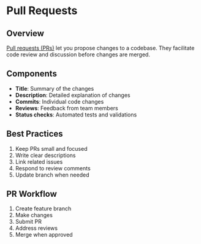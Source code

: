 
# Pull Requests

## Overview

[Pull requests (PRs)](https://docs.github.com/en/pull-requests/collaborating-with-pull-requests/proposing-changes-to-your-work-with-pull-requests/about-pull-requests) let you propose changes to a codebase. They facilitate code review and discussion before changes are merged.

## Components

- **Title**: Summary of the changes
- **Description**: Detailed explanation of changes
- **Commits**: Individual code changes
- **Reviews**: Feedback from team members
- **Status checks**: Automated tests and validations

## Best Practices

1. Keep PRs small and focused
2. Write clear descriptions
3. Link related issues
4. Respond to review comments
5. Update branch when needed

## PR Workflow

1. Create feature branch
2. Make changes
3. Submit PR
4. Address reviews
5. Merge when approved
